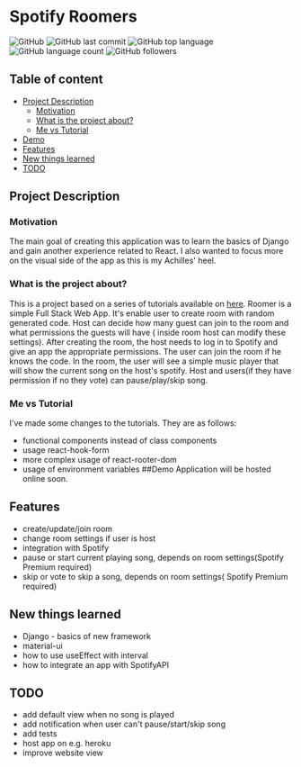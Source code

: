 # Spotify Roomers
![GitHub](https://img.shields.io/github/license/MichalKacprzak99/spotify-roomers)
![GitHub last commit](https://img.shields.io/github/last-commit/MichalKacprzak99/spotify-roomers)
![GitHub top language](https://img.shields.io/github/languages/top/MichalKacprzak99/spotify-roomers)
![GitHub language count](https://img.shields.io/github/languages/count/MichalKacprzak99/spotify-roomers)
![GitHub followers](https://img.shields.io/github/followers/MichalKacprzak99?style=social)
## Table of content
* [Project Description](#project-description)
  - [Motivation](#motivation)
  - [What is the project about?](#what-is-the-project-about)
  - [Me vs Tutorial](#me-vs-tutorial)
* [Demo](#demo)
* [Features](#features)
* [New things learned](#new-things-learned)
* [TODO](#todo)
## Project Description
### Motivation
The main goal of creating this application was to learn the basics of Django 
and gain another experience related to React. I also wanted to focus more on 
the visual side of the app as this is my Achilles' heel.
### What is the project about?
This is a project based on a series of tutorials available on 
[here](https://www.youtube.com/watch?v=JD-age0BPVo&list=PLzMcBGfZo4-kCLWnGmK0jUBmGLaJxvi4j&index=1).
Roomer is a simple Full Stack Web App. It's enable user to create room with random generated code.
Host can decide how many guest can join to the room and what permissions the guests will have (
inside room host can modify these settings). After creating the room, the host needs to log in to Spotify
and give an app the appropriate permissions. The user can join the room if he knows the code. 
In the room, the user will see a simple music player that will show the current song on the host's spotify.
Host and users(if they have permission if no they vote) can pause/play/skip song.
### Me vs Tutorial
I've made some changes to the tutorials. They are as follows:
* functional components instead of class components
* usage react-hook-form
* more complex usage of react-rooter-dom
* usage of environment variables
##Demo
Application will be hosted online soon.
## Features
* create/update/join room
* change room settings if user is host
* integration with Spotify
* pause or start current playing song, depends on room settings(Spotify Premium required)
* skip or vote to skip a song, depends on room settings( Spotify Premium required)
## New things learned
* Django - basics of new framework
* material-ui
* how to use useEffect with interval
* how to integrate an app with SpotifyAPI
## TODO
* add default view when no song is played
* add notification when user can't pause/start/skip song
* add tests
* host app on e.g. heroku
* improve website view
